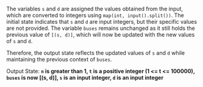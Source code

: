 The variables `s` and `d` are assigned the values obtained from the input, which are converted to integers using `map(int, input().split())`. The initial state indicates that `s` and `d` are input integers, but their specific values are not provided. The variable `buses` remains unchanged as it still holds the previous value of `[(s, d)]`, which will now be updated with the new values of `s` and `d`. 

Therefore, the output state reflects the updated values of `s` and `d` while maintaining the previous context of `buses`. 

Output State: **`n` is greater than 1, `t` is a positive integer (1 <= t <= 100000), `buses` is now [(s, d)], `s` is an input integer, `d` is an input integer**